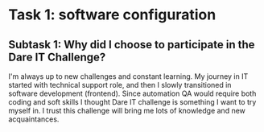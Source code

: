 # Task 1: software configuration

## Subtask 1: Why did I choose to participate in the Dare IT Challenge?

I'm always up to new challenges and constant learning. 
My journey in IT started with technical support role, and then I slowly transitioned in software development (frontend). Since automation QA would require both coding and soft skills 
I thought Dare IT challenge is something I want to try myself in.
I trust this challenge will bring me lots of knowledge and new acquaintances.